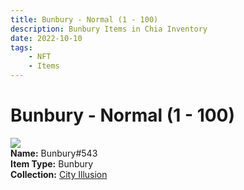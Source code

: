 ```yaml
---
title: Bunbury - Normal (1 - 100)
description: Bunbury Items in Chia Inventory
date: 2022-10-10
tags:
    - NFT
    - Items
---
```


# Bunbury - Normal (1 - 100)
<div class="item_thumbnail">
<img loading="lazy" src="https://4otfpgg537oxr4e5kwf3fvz3alezgqjxyspjvkagffe3vxpz2y.arweave.net/46ZXmN3f3XjwnVWL_stc7AsmTQTfEnpqoBilJut351o"><br/>
<div><strong>Name:</strong> Bunbury#543</div>
<div><strong>Item Type:</strong> Bunbury</div>
<div><strong>Collection:</strong> <a href="https://www.spacescan.io/xch/nft/collection/col1lend2dcn558km4wcwta4xnkfv3xpcmlp9kyt0m909emvfxechlyqdl5ndg">City Illusion</a></div>
</div>

